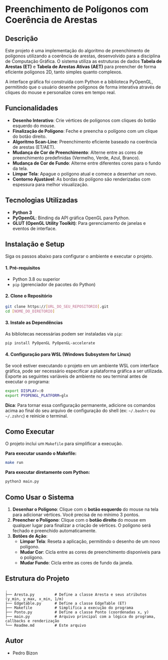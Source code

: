 # Preenchimento de Polígonos com Coerência de Arestas

## Descrição

Este projeto é uma implementação do algoritmo de preenchimento de polígonos utilizando a coerência de arestas, desenvolvido para a disciplina de Computação Gráfica. O sistema utiliza as estruturas de dados **Tabela de Arestas (ET)** e **Tabela de Arestas Ativas (AET)** para preencher de forma eficiente polígonos 2D, tanto simples quanto complexos.

A interface gráfica foi construída com Python e a biblioteca PyOpenGL, permitindo que o usuário desenhe polígonos de forma interativa através de cliques do mouse e personalize cores em tempo real.

## Funcionalidades

-   **Desenho Interativo**: Crie vértices de polígonos com cliques do botão esquerdo do mouse.
-   **Finalização de Polígono**: Feche e preencha o polígono com um clique do botão direito.
-   **Algoritmo Scan-Line**: Preenchimento eficiente baseado na coerência de arestas (ET/AET).
-   **Mudança de Cor de Preenchimento**: Alterne entre as cores de preenchimento predefinidas (Vermelho, Verde, Azul, Branco).
-   **Mudança de Cor de Fundo**: Alterne entre diferentes cores para o fundo da tela.
-   **Limpar Tela**: Apague o polígono atual e comece a desenhar um novo.
-   **Contorno Ajustável**: As bordas do polígono são renderizadas com espessura para melhor visualização.

## Tecnologias Utilizadas

-   **Python 3**
-   **PyOpenGL**: Binding da API gráfica OpenGL para Python.
-   **GLUT (OpenGL Utility Toolkit)**: Para gerenciamento de janelas e eventos de interface.

## Instalação e Setup

Siga os passos abaixo para configurar o ambiente e executar o projeto.

#### 1. Pré-requisitos
-   Python 3.8 ou superior
-   `pip` (gerenciador de pacotes do Python)

#### 2. Clone o Repositório
```bash
git clone https://[URL_DO_SEU_REPOSITORIO].git
cd [NOME_DO_DIRETORIO]
```

#### 3. Instale as Dependências
As bibliotecas necessárias podem ser instaladas via `pip`:
```bash
pip install PyOpenGL PyOpenGL-accelerate
```

#### 4. Configuração para WSL (Windows Subsystem for Linux)
Se você estiver executando o projeto em um ambiente WSL com interface gráfica, pode ser necessário especificar a plataforma gráfica a ser utilizada. Exporte as seguintes variáveis de ambiente no seu terminal antes de executar o programa:

```bash
export DISPLAY=:0
export PYOPENGL_PLATFORM=glx
```
**Dica**: Para tornar essa configuração permanente, adicione os comandos acima ao final do seu arquivo de configuração do shell (ex: `~/.bashrc` ou `~/.zshrc`) e reinicie o terminal.

## Como Executar

O projeto inclui um `Makefile` para simplificar a execução.

**Para executar usando o Makefile:**
```bash
make run
```

**Para executar diretamente com Python:**
```bash
python3 main.py
```

## Como Usar o Sistema

1.  **Desenhar o Polígono**: Clique com o **botão esquerdo** do mouse na tela para adicionar vértices. Você precisa de no mínimo 3 pontos.
2.  **Preencher o Polígono**: Clique com o **botão direito** do mouse em qualquer lugar para finalizar a criação de vértices. O polígono será fechado e preenchido automaticamente.
3.  **Botões de Ação**:
    -   **Limpar Tela**: Reseta a aplicação, permitindo o desenho de um novo polígono.
    -   **Mudar Cor**: Cicla entre as cores de preenchimento disponíveis para o polígono.
    -   **Mudar Fundo**: Cicla entre as cores de fundo da janela.

## Estrutura do Projeto
```
.
├── Aresta.py         # Define a classe Aresta e seus atributos (y_min, y_max, x_min, 1/m)
├── Edgetable.py      # Define a classe EdgeTable (ET)
├── Makefile          # Simplifica a execução do programa
├── Ponto.py          # Define a classe Ponto (coordenadas x, y)
├── main.py           # Arquivo principal com a lógica do programa, callbacks e renderização
└── Readme.md         # Este arquivo
```

## Autor
-   Pedro Bizon
